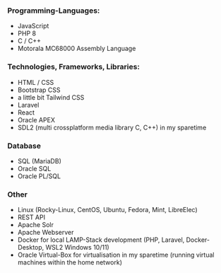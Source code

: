 ### Programming-Languages:

- JavaScript
- PHP 8
- C / C++
- Motorala MC68000 Assembly Language
  
### Technologies, Frameworks, Libraries:

- HTML / CSS
- Bootstrap CSS
- a little bit Tailwind CSS
- Laravel
- React
- Oracle APEX
- SDL2 (multi crossplatform media library C, C++) in my sparetime
  
### Database

- SQL (MariaDB)
- Oracle SQL
- Oracle PL/SQL

### Other

- Linux (Rocky-Linux, CentOS, Ubuntu, Fedora, Mint, LibreElec)
- REST API
- Apache Solr
- Apache Webserver
- Docker for local LAMP-Stack development (PHP, Laravel, Docker-Desktop, WSL2 Windows 10/11)
- Oracle Virtual-Box for virtualisation in my sparetime (running virtual machines within the home network)
